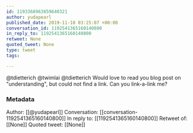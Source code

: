 ```yaml
---
id: 1193368963859640321
author: yudapearl
published_date: 2019-11-10 03:25:07 +00:00
conversation_id: 1192541365160140800
in_reply_to: 1192541365160140800
retweet: None
quoted_tweet: None
type: tweet
tags:

---
```


@tdietterich @twimlai @tdietterich Would love to read you blog post on "understanding", but could not find a link. Can you link-a-link me?

### Metadata

Author: [[@yudapearl]]
Conversation: [[conversation-1192541365160140800]]
In reply to: [[1192541365160140800]]
Retweet of: [[None]]
Quoted tweet: [[None]]
